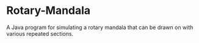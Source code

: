 # Rotary-Mandala

A Java program for simulating a rotary mandala that can be drawn on with various repeated sections.
